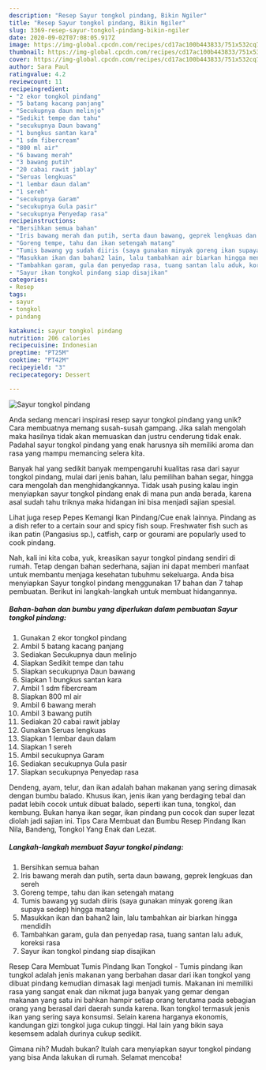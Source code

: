 ```yaml
---
description: "Resep Sayur tongkol pindang, Bikin Ngiler"
title: "Resep Sayur tongkol pindang, Bikin Ngiler"
slug: 3369-resep-sayur-tongkol-pindang-bikin-ngiler
date: 2020-09-02T07:08:05.917Z
image: https://img-global.cpcdn.com/recipes/cd17ac100b443833/751x532cq70/sayur-tongkol-pindang-foto-resep-utama.jpg
thumbnail: https://img-global.cpcdn.com/recipes/cd17ac100b443833/751x532cq70/sayur-tongkol-pindang-foto-resep-utama.jpg
cover: https://img-global.cpcdn.com/recipes/cd17ac100b443833/751x532cq70/sayur-tongkol-pindang-foto-resep-utama.jpg
author: Sara Paul
ratingvalue: 4.2
reviewcount: 11
recipeingredient:
- "2 ekor tongkol pindang"
- "5 batang kacang panjang"
- "Secukupnya daun melinjo"
- "Sedikit tempe dan tahu"
- "secukupnya Daun bawang"
- "1 bungkus santan kara"
- "1 sdm fibercream"
- "800 ml air"
- "6 bawang merah"
- "3 bawang putih"
- "20 cabai rawit jablay"
- "Seruas lengkuas"
- "1 lembar daun dalam"
- "1 sereh"
- "secukupnya Garam"
- "secukupnya Gula pasir"
- "secukupnya Penyedap rasa"
recipeinstructions:
- "Bersihkan semua bahan"
- "Iris bawang merah dan putih, serta daun bawang, geprek lengkuas dan sereh"
- "Goreng tempe, tahu dan ikan setengah matang"
- "Tumis bawang yg sudah diiris (saya gunakan minyak goreng ikan supaya sedep) hingga matang"
- "Masukkan ikan dan bahan2 lain, lalu tambahkan air biarkan hingga mendidih"
- "Tambahkan garam, gula dan penyedap rasa, tuang santan lalu aduk, koreksi rasa"
- "Sayur ikan tongkol pindang siap disajikan"
categories:
- Resep
tags:
- sayur
- tongkol
- pindang

katakunci: sayur tongkol pindang 
nutrition: 206 calories
recipecuisine: Indonesian
preptime: "PT25M"
cooktime: "PT42M"
recipeyield: "3"
recipecategory: Dessert

---
```



![Sayur tongkol pindang](https://img-global.cpcdn.com/recipes/cd17ac100b443833/751x532cq70/sayur-tongkol-pindang-foto-resep-utama.jpg)

Anda sedang mencari inspirasi resep sayur tongkol pindang yang unik? Cara membuatnya memang susah-susah gampang. Jika salah mengolah maka hasilnya tidak akan memuaskan dan justru cenderung tidak enak. Padahal sayur tongkol pindang yang enak harusnya sih memiliki aroma dan rasa yang mampu memancing selera kita.

Banyak hal yang sedikit banyak mempengaruhi kualitas rasa dari sayur tongkol pindang, mulai dari jenis bahan, lalu pemilihan bahan segar, hingga cara mengolah dan menghidangkannya. Tidak usah pusing kalau ingin menyiapkan sayur tongkol pindang enak di mana pun anda berada, karena asal sudah tahu triknya maka hidangan ini bisa menjadi sajian spesial.

Lihat juga resep Pepes Kemangi Ikan Pindang/Cue enak lainnya. Pindang as a dish refer to a certain sour and spicy fish soup. Freshwater fish such as ikan patin (Pangasius sp.), catfish, carp or gourami are popularly used to cook pindang.


Nah, kali ini kita coba, yuk, kreasikan sayur tongkol pindang sendiri di rumah. Tetap dengan bahan sederhana, sajian ini dapat memberi manfaat untuk membantu menjaga kesehatan tubuhmu sekeluarga. Anda bisa menyiapkan Sayur tongkol pindang menggunakan 17 bahan dan 7 tahap pembuatan. Berikut ini langkah-langkah untuk membuat hidangannya.

<!--inarticleads1-->

##### Bahan-bahan dan bumbu yang diperlukan dalam pembuatan Sayur tongkol pindang:

1. Gunakan 2 ekor tongkol pindang
1. Ambil 5 batang kacang panjang
1. Sediakan Secukupnya daun melinjo
1. Siapkan Sedikit tempe dan tahu
1. Siapkan secukupnya Daun bawang
1. Siapkan 1 bungkus santan kara
1. Ambil 1 sdm fibercream
1. Siapkan 800 ml air
1. Ambil 6 bawang merah
1. Ambil 3 bawang putih
1. Sediakan 20 cabai rawit jablay
1. Gunakan Seruas lengkuas
1. Siapkan 1 lembar daun dalam
1. Siapkan 1 sereh
1. Ambil secukupnya Garam
1. Sediakan secukupnya Gula pasir
1. Siapkan secukupnya Penyedap rasa


Dendeng, ayam, telur, dan ikan adalah bahan makanan yang sering dimasak dengan bumbu balado. Khusus ikan, jenis ikan yang berdaging tebal dan padat lebih cocok untuk dibuat balado, seperti ikan tuna, tongkol, dan kembung. Bukan hanya ikan segar, ikan pindang pun cocok dan super lezat diolah jadi sajian ini. Tips Cara Membuat dan Bumbu Resep Pindang Ikan Nila, Bandeng, Tongkol Yang Enak dan Lezat. 

<!--inarticleads2-->

##### Langkah-langkah membuat Sayur tongkol pindang:

1. Bersihkan semua bahan
1. Iris bawang merah dan putih, serta daun bawang, geprek lengkuas dan sereh
1. Goreng tempe, tahu dan ikan setengah matang
1. Tumis bawang yg sudah diiris (saya gunakan minyak goreng ikan supaya sedep) hingga matang
1. Masukkan ikan dan bahan2 lain, lalu tambahkan air biarkan hingga mendidih
1. Tambahkan garam, gula dan penyedap rasa, tuang santan lalu aduk, koreksi rasa
1. Sayur ikan tongkol pindang siap disajikan


Resep Cara Membuat Tumis Pindang Ikan Tongkol - Tumis pindang ikan tungkol adalah jenis makanan yang berbahan dasar dari ikan tongkol yang dibuat pindang kemudian dimasak lagi menjadi tumis. Makanan ini memiliki rasa yang sangat enak dan nikmat juga banyak yang gemar dengan makanan yang satu ini bahkan hampir setiap orang terutama pada sebagian orang yang berasal dari daerah sunda karena. Ikan tongkol termasuk jenis ikan yang sering saya konsumsi. Selain karena harganya ekonomis, kandungan gizi tongkol juga cukup tinggi. Hal lain yang bikin saya kesemsem adalah durinya cukup sedikit. 

Gimana nih? Mudah bukan? Itulah cara menyiapkan sayur tongkol pindang yang bisa Anda lakukan di rumah. Selamat mencoba!
